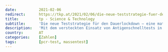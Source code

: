 ```yaml
---
date:          2021-02-06
redirect:      https://tkp.at/2021/02/06/die-neue-teststrategie-fuer-den-dauerlockdown-eine-mathematische-analyse-und-bewertung/
title:         tp - Science & Technology
subtitle:      'Die neue Teststrategie für den Dauerlockdown – eine mathematische Analyse und Bewertung'
description:   'Mit dem versteckten Einsatz von Antigenschnelltests in Deutschland werden seit November die absoluten Zahlen der wöchentlichen PCR-Positivtestungen („Neuinfektionen“) und damit auch die Inzidenzwerte, sowie die PCR-Positivenraten in immer stärker werdendem Maße frisiert. Denn faktisch wird dabei ein wachsender Anteil der Bevölkerung vorgetestet, um das Auftreten potentiell PCR-Positiver in der wöchentlichen PCR-Stichprobe wie in einem Sud …'
country:       AT
categories:    [Zahlen]
tags:          [pcr-test, massentest]
---
```

